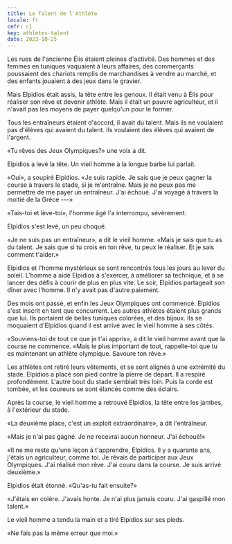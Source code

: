 ```yaml
---
title: Le Talent de l'Athlète
locale: fr
cefr: c1
key: athletes-talent
date: 2023-10-25
---
```


Les rues de l'ancienne Élis étaient pleines d'activité. Des hommes et des femmes en tuniques vaquaient à leurs affaires, des commerçants poussaient des chariots remplis de marchandises à vendre au marché, et des enfants jouaient à des jeux dans le gravier.

Mais Elpidios était assis, la tête entre les genoux. Il était venu à Élis pour réaliser son rêve et devenir athlète. Mais il était un pauvre agriculteur, et il n'avait pas les moyens de payer quelqu'un pour le former.

Tous les entraîneurs étaient d'accord, il avait du talent. Mais ils ne voulaient pas d'élèves qui avaient du talent. Ils voulaient des élèves qui avaient de l'argent.

«Tu rêves des Jeux Olympiques?» une voix a dit.

Elpidios a levé la tête. Un vieil homme à la longue barbe lui parlait.

«Oui», a soupiré Elpidios. «Je suis rapide. Je sais que je peux gagner la course à travers le stade, si je m'entraîne. Mais je ne peux pas me permettre de me payer un entraîneur. J'ai échoué. J'ai voyagé à travers la moitié de la Grèce ---»

«Tais-toi et lève-toi», l'homme âgé l'a interrompu, sévèrement.

Elpidios s'est levé, un peu choqué.

«Je ne suis pas un entraîneur», a dit le vieil homme. «Mais je sais que tu as du talent. Je sais que si tu crois en ton rêve, tu peux le réaliser. Et je sais comment t'aider.»

Elpidios et l'homme mystérieux se sont rencontrés tous les jours au lever du soleil. L'homme a aidé Elpidios à s'exercer, à améliorer sa technique, et à se lancer des défis à courir de plus en plus vite. Le soir, Elpidios partageait son dîner avec l'homme. Il n'y avait pas d'autre paiement.

Des mois ont passé, et enfin les Jeux Olympiques ont commencé. Elpidios s'est inscrit en tant que concurrent. Les autres athlètes étaient plus grands que lui. Ils portaient de belles tuniques colorées, et des bijoux. Ils se moquaient d'Elpidios quand il est arrivé avec le vieil homme à ses côtés.

«Souviens-toi de tout ce que je t'ai appris», a dit le vieil homme avant que la course ne commence. «Mais le plus important de tout, rappelle-toi que tu es maintenant un athlète olympique. Savoure ton rêve.»

Les athlètes ont retiré leurs vêtements, et se sont alignés à une extrémité du stade. Elpidios a placé son pied contre la pierre de départ. Il a respiré profondément. L'autre bout du stade semblait très loin. Puis la corde est tombée, et les coureurs se sont élancés comme des éclairs.

Après la course, le vieil homme a retrouvé Elpidios, la tête entre les jambes, à l'extérieur du stade.

«La deuxième place, c'est un exploit extraordinaire», a dit l'entraîneur.

«Mais je n'ai pas gagné. Je ne recevrai aucun honneur. J'ai échoué!»

«Il ne me reste qu'une leçon à t'apprendre, Elpidios. Il y a quarante ans, j'étais un agriculteur, comme toi. Je rêvais de participer aux Jeux Olympiques. J'ai réalisé mon rêve. J'ai couru dans la course. Je suis arrivé deuxième.»

Elpidios était étonné. «Qu'as-tu fait ensuite?»

«J'étais en colère. J'avais honte. Je n'ai plus jamais couru. J'ai gaspillé mon talent.»

Le vieil homme a tendu la main et a tiré Elpidios sur ses pieds.

«Ne fais pas la même erreur que moi.»